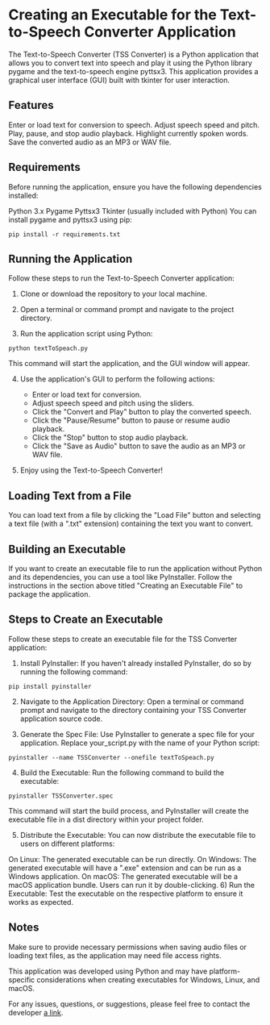 # Creating an Executable for the Text-to-Speech Converter Application
The Text-to-Speech Converter (TSS Converter) is a Python application that allows you to convert text into speech and play it using the Python library pygame and the text-to-speech engine pyttsx3. This application provides a graphical user interface (GUI) built with tkinter for user interaction.

## Features
Enter or load text for conversion to speech.
Adjust speech speed and pitch.
Play, pause, and stop audio playback.
Highlight currently spoken words.
Save the converted audio as an MP3 or WAV file.
## Requirements
Before running the application, ensure you have the following dependencies installed:

Python 3.x
Pygame
Pyttsx3
Tkinter (usually included with Python)
You can install pygame and pyttsx3 using pip:

```console
pip install -r requirements.txt
```
## Running the Application
Follow these steps to run the Text-to-Speech Converter application:

1) Clone or download the repository to your local machine.

2) Open a terminal or command prompt and navigate to the project directory.

3) Run the application script using Python:
```console
python textToSpeach.py
```
This command will start the application, and the GUI window will appear.

4) Use the application's GUI to perform the following actions:

    * Enter or load text for conversion.
    * Adjust speech speed and pitch using the sliders.
    * Click the "Convert and Play" button to play the converted speech.
    * Click the "Pause/Resume" button to pause or resume audio playback.
    * Click the "Stop" button to stop audio playback.
    * Click the "Save as Audio" button to save the audio as an MP3 or WAV file.
5) Enjoy using the Text-to-Speech Converter!

## Loading Text from a File
You can load text from a file by clicking the "Load File" button and selecting a text file (with a ".txt" extension) containing the text you want to convert.

## Building an Executable
If you want to create an executable file to run the application without Python and its dependencies, you can use a tool like PyInstaller. Follow the instructions in the section above titled "Creating an Executable File" to package the application.


## Steps to Create an Executable
Follow these steps to create an executable file for the TSS Converter application:

1) Install PyInstaller: If you haven't already installed PyInstaller, do so by running the following command:
```console
pip install pyinstaller
```
2) Navigate to the Application Directory: Open a terminal or command prompt and navigate to the directory containing your TSS Converter application source code.

3) Generate the Spec File: Use PyInstaller to generate a spec file for your application. Replace your_script.py with the name of your Python script:

```console
pyinstaller --name TSSConverter --onefile textToSpeach.py
```
4) Build the Executable: Run the following command to build the executable:
```console
pyinstaller TSSConverter.spec
```
This command will start the build process, and PyInstaller will create the executable file in a dist directory within your project folder.

5) Distribute the Executable: You can now distribute the executable file to users on different platforms:

On Linux: The generated executable can be run directly.
On Windows: The generated executable will have a ".exe" extension and can be run as a Windows application.
On macOS: The generated executable will be a macOS application bundle. Users can run it by double-clicking.
6) Run the Executable: Test the executable on the respective platform to ensure it works as expected.

## Notes
Make sure to provide necessary permissions when saving audio files or loading text files, as the application may need file access rights.

This application was developed using Python and may have platform-specific considerations when creating executables for Windows, Linux, and macOS.


For any issues, questions, or suggestions, please feel free to contact the developer [a link](https://github.com/nikhilmp448/).


